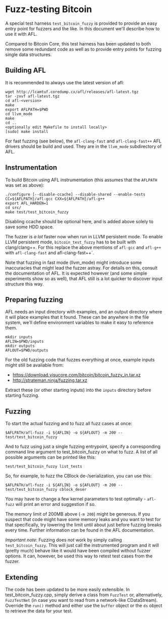Fuzz-testing Bitcoin
====================

A special test harness `test_bitcoin_fuzzy` is provided to provide an easy
entry point for fuzzers and the like. In this document we'll describe how to
use it with AFL.

Compared to Bitcoin Core, this test harness has been updated to both
remove some redundant code as well as to provide entry points for fuzzing
single data structures.

Building AFL
-------------

It is recommended to always use the latest version of afl:
```
wget http://lcamtuf.coredump.cx/afl/releases/afl-latest.tgz
tar -zxvf afl-latest.tgz
cd afl-<version>
make
export AFLPATH=$PWD
cd llvm_mode
make
cd ..
<optionally edit Makefile to install locally>
[sudo] make install
```

For fast fuzzing (see below), the `afl-clang-fast` and
`afl-clang-fast++` AFL drivers should be build and used. They are in
the `llvm_mode` subdirectory of AFL.

Instrumentation
----------------

To build Bitcoin using AFL instrumentation (this assumes that the
`AFLPATH` was set as above):
```
./configure [--disable-ccache] --disable-shared --enable-tests CC=${AFLPATH}/afl-gcc CXX=${AFLPATH}/afl-g++
export AFL_HARDEN=1
cd src/
make test/test_bitcoin_fuzzy
```

Disabling ccache should be optional here, and is added above solely to
save some HDD space.

The fuzzer is _a lot_ faster now when run in LLVM persistent mode. To
enable LLVM persistent mode, `bitcoin_test_fuzzy` has to be built with
clang/clang++. For this replace the above mentions of `afl-gcc` and
`afl-g++` with `afl-clang-fast` and afl-clang-fast++`.

Note that fuzzing in fast mode (llvm_mode) might introduce some
inaccuracies that might lead the fuzzer astray. For details on this,
consult the documentation of AFL. It is expected however (and some
simple experiments show so as well), that AFL still is a lot quicker
to discover input structure this way.


Preparing fuzzing
------------------

AFL needs an input directory with examples, and an output directory where it
will place examples that it found. These can be anywhere in the file system,
we'll define environment variables to make it easy to reference them.

```
mkdir inputs
AFLIN=$PWD/inputs
mkdir outputs
AFLOUT=$PWD/outputs
```

For the old fuzzing code that fuzzes everything at once, example inputs might still
be available from:

- https://download.visucore.com/bitcoin/bitcoin_fuzzy_in.tar.xz
- http://strateman.ninja/fuzzing.tar.xz

Extract these (or other starting inputs) into the `inputs` directory before starting fuzzing.

Fuzzing
--------

To start the actual fuzzing and to fuzz all fuzz cases at once:
```
$AFLPATH/afl-fuzz -i ${AFLIN} -o ${AFLOUT} -m 200 -- test/test_bitcoin_fuzzy
```

And to fuzz using just a single fuzzing entrypoint, specify a
corresponding command line argument to test_bitcoin_fuzzy on what to
fuzz. A list of all possible arguments can be printed like this:

```
test/test_bitcoin_fuzzy list_tests
```

So, for example, to fuzz the CBlock de-/serialization, you can use this:
```
$AFLPATH/afl-fuzz -i ${AFLIN} -o ${AFLOUT} -m 200 -- test/test_bitcoin_fuzzy cblock_deser
```
You may have to change a few kernel parameters to test optimally -
`afl-fuzz` will print an error and suggestion if so.

The memory limit of 200MB above (`-m 200`) might be generous. If you
suspect that code might have some memory leaks and you want to test
for that specifically, try lowering the limit until about just before
fuzzing breaks every time.  Further information can be found in the
AFL documentation.

*Important note*: Fuzzing does *not* work by simply calling
`test_bitcoin_fuzzy`. This will just call the instrumented program and
it will (pretty much) behave like it would have been compiled without
fuzzer options. It can, however, be used this way to retest test cases
from the fuzzer.

Extending
---------

The code has been updated to be more easily extensible. In test_bitcoin_fuzzy.cpp, 
simply derive a class from `FuzzTest` or, alternatively, `FuzzTestNet` (in case you want
to read from a network-like CDataStream). Override the `run()` method and either use
the `buffer` object or the `ds` object to retrieve the data for your test.

